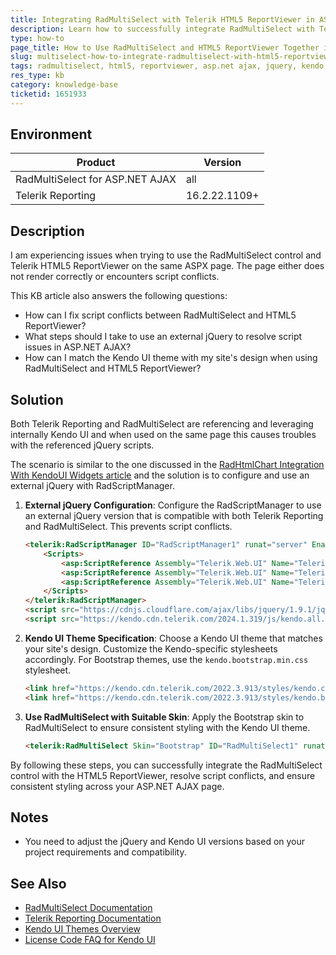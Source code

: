 ```yaml
---
title: Integrating RadMultiSelect with Telerik HTML5 ReportViewer in ASP.NET AJAX
description: Learn how to successfully integrate RadMultiSelect with Telerik HTML5 ReportViewer on the same ASP.NET AJAX page without script conflicts.
type: how-to
page_title: How to Use RadMultiSelect and HTML5 ReportViewer Together in ASP.NET AJAX
slug: multiselect-how-to-integrate-radmultiselect-with-html5-reportviewer
tags: radmultiselect, html5, reportviewer, asp.net ajax, jquery, kendo ui, scriptmanager, stylesheets
res_type: kb
category: knowledge-base
ticketid: 1651933
---
```


## Environment

| Product | Version |
| --- | --- |
| RadMultiSelect for ASP.NET AJAX | all |
| Telerik Reporting | 16.2.22.1109+ |

## Description

I am experiencing issues when trying to use the RadMultiSelect control and Telerik HTML5 ReportViewer on the same ASPX page. The page either does not render correctly or encounters script conflicts.

This KB article also answers the following questions:
- How can I fix script conflicts between RadMultiSelect and HTML5 ReportViewer?
- What steps should I take to use an external jQuery to resolve script issues in ASP.NET AJAX?
- How can I match the Kendo UI theme with my site's design when using RadMultiSelect and HTML5 ReportViewer?

## Solution
Both Telerik Reporting and RadMultiSelect are referencing and leveraging internally Kendo UI and when used on the same page this causes troubles with the referenced jQuery scripts.

The scenario is similar to the one discussed in the [RadHtmlChart Integration With KendoUI Widgets article](https://docs.telerik.com/devtools/aspnet-ajax/controls/htmlchart/how-to/radhtmlchart-integration-with-kendoui-widgets) and the solution is to configure and use an external jQuery with RadScriptManager.

1. **External jQuery Configuration**: Configure the RadScriptManager to use an external jQuery version that is compatible with both Telerik Reporting and RadMultiSelect. This prevents script conflicts.

    ```html
    <telerik:RadScriptManager ID="RadScriptManager1" runat="server" EnableEmbeddedjQuery="false">
        <Scripts>
            <asp:ScriptReference Assembly="Telerik.Web.UI" Name="Telerik.Web.UI.Common.Core.js" />
            <asp:ScriptReference Assembly="Telerik.Web.UI" Name="Telerik.Web.UI.Common.jQueryExternal.js" />
            <asp:ScriptReference Assembly="Telerik.Web.UI" Name="Telerik.Web.UI.Common.jQueryPlugins.js" />
        </Scripts>
    </telerik:RadScriptManager>
    <script src="https://cdnjs.cloudflare.com/ajax/libs/jquery/1.9.1/jquery.min.js"></script>
    <script src="https://kendo.cdn.telerik.com/2024.1.319/js/kendo.all.min.js"></script>
    ```

2. **Kendo UI Theme Specification**: Choose a Kendo UI theme that matches your site's design. Customize the Kendo-specific stylesheets accordingly. For Bootstrap themes, use the `kendo.bootstrap.min.css` stylesheet.

    ```html
    <link href="https://kendo.cdn.telerik.com/2022.3.913/styles/kendo.common.min.css" rel="stylesheet" id="commonCss" />
    <link href="https://kendo.cdn.telerik.com/2022.3.913/styles/kendo.bootstrap.min.css" rel="stylesheet" id="skinCss" />
    ```

3. **Use RadMultiSelect with Suitable Skin**: Apply the Bootstrap skin to RadMultiSelect to ensure consistent styling with the Kendo UI theme.

    ```html
    <telerik:RadMultiSelect Skin="Bootstrap" ID="RadMultiSelect1" runat="server" ...>
    ```

By following these steps, you can successfully integrate the RadMultiSelect control with the HTML5 ReportViewer, resolve script conflicts, and ensure consistent styling across your ASP.NET AJAX page.

## Notes
- You need to adjust the jQuery and Kendo UI versions based on your project requirements and compatibility.

## See Also

- [RadMultiSelect Documentation](https://docs.telerik.com/devtools/aspnet-ajax/controls/multiselect/overview)
- [Telerik Reporting Documentation](https://docs.telerik.com/reporting/overview)
- [Kendo UI Themes Overview](https://docs.telerik.com/kendo-ui/styles-and-layout/less-themes/overview)
- [License Code FAQ for Kendo UI](https://docs.telerik.com/kendo-ui/intro/installation/license-code-faq)
 
